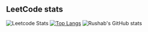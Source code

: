 
## LeetCode stats
![Leetcode Stats](https://leetcard.jacoblin.cool/rushabshah?ext=heatmap)
[![Top Langs](https://github-readme-stats.vercel.app/api/top-langs/?username=rushab-shah&hide=jupyter%20notebook)](https://github.com/rushab-shah/github-readme-stats)
![Rushab's GitHub stats](https://github-readme-stats.vercel.app/api?username=rushab-shah&show_icons=true&theme=dark)
<!--
**rushab-shah/rushab-shah** is a ✨ _special_ ✨ repository because its `README.md` (this file) appears on your GitHub profile.

Here are some ideas to get you started:

- 🔭 I’m currently working on ...
- 🌱 I’m currently learning ...
- 👯 I’m looking to collaborate on ...
- 🤔 I’m looking for help with ...
- 💬 Ask me about ...
- 📫 How to reach me: ...
- 😄 Pronouns: ...
- ⚡ Fun fact: ...
-->
